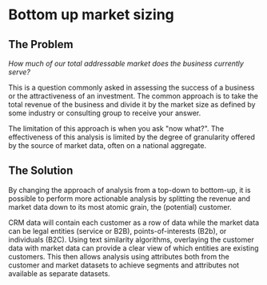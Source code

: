 # Bottom up market sizing

## The Problem
*How much of our total addressable market does the business currently serve?*

This is a question commonly asked in assessing the success of a business or the attractiveness of an investment. The common approach is to take the total revenue of the business and divide it by the market size as defined by some industry or consulting group to receive your answer.

The limitation of this approach is when you ask "now what?". The effectiveness of this analysis is limited by the degree of granularity offered by the source of market data, often on a national aggregate.

## The Solution

By changing the approach of analysis from a top-down to bottom-up, it is possible to perform more actionable analysis by splitting the revenue and market data down to its most atomic grain, the (potential) customer. 

CRM data will contain each customer as a row of data while the market data can be legal entities (service or B2B), points-of-interests (B2b), or individuals (B2C). Using text similarity algorithms, overlaying the customer data with market data can provide a clear view of which entities are existing customers. This then allows analysis using attributes both from the customer and market datasets to achieve segments and attributes not available as separate datasets.